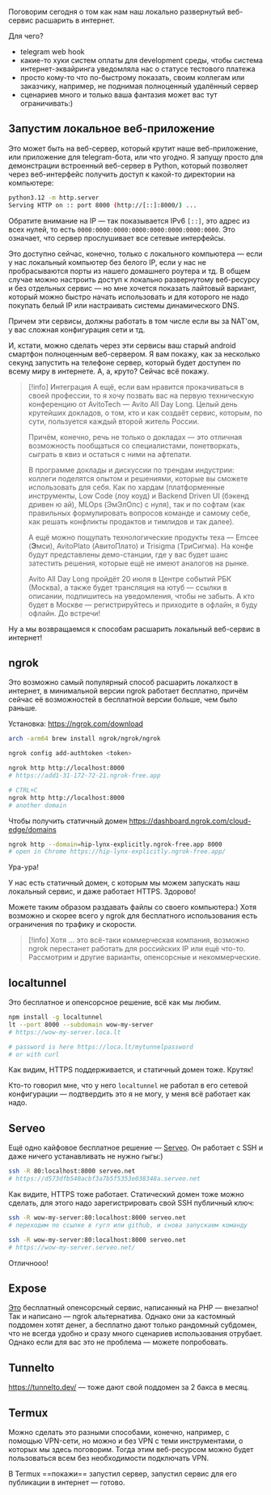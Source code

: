 Поговорим сегодня о том как нам наш локально развернутый веб-сервис расшарить в интернет.

Для чего?

- telegram web hook
- какие-то хуки систем оплаты для development среды, чтобы система интернет-эквайринга уведомляла нас о статусе тестового платежа
- просто кому-то что по-быстрому показать, своим коллегам или заказчику, например, не поднимая полноценный удалённый сервер
- сценариев много и только ваша фантазия может вас тут ограничивать:)

## Запустим локальное веб-приложение

Это может быть на веб-сервер, который крутит наше веб-приложение, или приложение для telegram-бота, или что угодно. Я запущу просто для демонстрации встроенный веб-сервер в Python, который позволяет через веб-интерфейс получить доступ к какой-то директории на компьютере:

```bash
python3.12 -m http.server
Serving HTTP on :: port 8000 (http://[::]:8000/) ...
```

Обратите внимание на IP — так показывается IPv6 `[::]`, это адрес из всех нулей, то есть `0000:0000:0000:0000:0000:0000:0000:0000`. Это означает, что сервер прослушивает все сетевые интерфейсы.

Это доступно сейчас, конечно, только с локального компьютера — если у нас локальный компьютер без белого IP, если у нас не пробрасываются порты из нашего домашнего роутера и тд. В общем случае можно настроить доступ к локально развернутому веб-ресурсу и без отдельных сервис — но мне хочется показать лайтовый вариант, который можно быстро начать использовать и для которого не надо покупать белый IP или настраивать системы динамического DNS.

Причем эти сервисы, должны работать в том числе если вы за NAT'ом, у вас сложная конфигурация сети и тд.

И, кстати, можно сделать через эти сервисы ваш старый android смартфон полноценным веб-сервером. Я вам покажу, как за несколько секунд запустить на телефоне сервер, который будет доступен по всему миру в интернете. А, а, круто? Сейчас всё покажу.

>[!info] Интеграция
>А ещё, если вам нравится прокачиваться в своей профессии, то я хочу позвать вас на первую техническую конференцию от AvitoTech —  Avito All Day Long. Целый день крутейших докладов, о том, кто и как создаёт сервис, которым, по сути, пользуется каждый второй житель России.
>
>Причём, конечно, речь не только о докладах — это отличная возможность пообщаться со специалистами, понетворкать, сыграть в квиз и остаться с ними на афтепати.
>
>В программе доклады и дискуссии по трендам индустрии: коллеги поделятся опытом и решениями, которые вы сможете использовать для себя. Как по хардам (платформенные инструменты, Low Code (лоу коуд) и Backend Driven UI (бэкенд дривен ю ай), MLOps (ЭмЭлОпс) с нуля), так и по софтам (как правильных формулировать вопросов команде и самому себе, как решать конфликты продактов и тимлидов и так далее).
>
>А ещё можно пощупать технологические продукты теха — Emcee (**Э**мси), AvitoPlato (АвитоПлато) и Trisigma (ТриСигма). На конфе будут представлены демо-станции, где у вас будет шанс затестить решения, которые ещё не имеют аналогов на рынке.
>
>Avito All Day Long пройдёт 20 июля в Центре событий РБК (Москва), а также будет трансляция на ютуб — ссылки в описании, подпишитесь на уведомления, чтобы не забыть. А кто будет в Москве — регистрируйтесь и приходите в офлайн, я буду офлайн. До встречи!
>

Ну а мы возвращаемся к способам расшарить локальный веб-сервис в интернет!

## ngrok

Это возможно самый популярный способ расшарить локалхост в интернет, в минимальной версии ngrok работает бесплатно, причём сейчас её возможностей в бесплатной версии больше, чем было раньше.

Установка: https://ngrok.com/download

```bash
arch -arm64 brew install ngrok/ngrok/ngrok

ngrok config add-authtoken <token>

ngrok http http://localhost:8000
# https://add1-31-172-72-21.ngrok-free.app

# CTRL+C
ngrok http http://localhost:8000
# another domain
```

Чтобы получить статичный домен https://dashboard.ngrok.com/cloud-edge/domains

```bash
ngrok http --domain=hip-lynx-explicitly.ngrok-free.app 8000
# open in Chrome https://hip-lynx-explicitly.ngrok-free.app/
```

Ура-ура!

У нас есть статичный домен, с которым мы можем запускать наш локальный сервис, и даже работает HTTPS. Здорово!

Можете таким образом раздавать файлы со своего компьютера:) Хотя возможно и скорее всего у ngrok для бесплатного использования есть ограничения по трафику и скорости.

>[!info]  Хотя
> ... это всё-таки коммерческая компания, возможно ngrok перестанет работать для российских IP или ещё что-то. Рассмотрим и другие варианты, опенсорсные и некоммерческие.

## localtunnel

Это бесплатное и опенсорсное решение, всё как мы любим. 

```bash
npm install -g localtunnel
lt --port 8000 --subdomain wow-my-server
# https://wow-my-server.loca.lt

# password is here https://loca.lt/mytunnelpassword
# or with curl
```

Как видим, HTTPS поддерживается, и статичный домен тоже. Крутяк!

Кто-то говорил мне, что у него `localtunnel` не работал в его сетевой конфигурации — подтвердить это я не могу, у меня всё работает как надо.

## Serveo

Ещё одно кайфовое бесплатное решение — [Serveo](https://serveo.net/). Он работает с SSH и даже ничего устанавливать не нужно гыгы:)

```bash
ssh -R 80:localhost:8000 serveo.net
# https://d573dfb540acbf3a7b5f5353e038348a.serveo.net
```

Как видите, HTTPS тоже работает. Статический домен тоже можно сделать, для этого надо зарегистрировать свой SSH публичный ключ:

```bash
ssh -R wow-my-server:80:localhost:8000 serveo.net
# переходим по ссылке в гугл или github, и снова запускаем команду

ssh -R wow-my-server:80:localhost:8000 serveo.net
# https://wow-my-server.serveo.net/
```

Отличнооо!

## Expose

[Это](https://github.com/beyondcode/expose) бесплатный опенсорсный сервис, написанный на PHP — внезапно! Так и написано — ngrok альтернатива. Однако они за кастомный поддомен хотят денег, а бесплатно дают только рандомный субдомен, что не всегда удобно и сразу много сценариев использования отрубает. Однако если для вас это не проблема — можете попробовать.

## Tunnelto

https://tunnelto.dev/ — тоже дают свой поддомен за 2 бакса в месяц.

## Termux

Можно сделать это разными способами, конечно, например, с помощью VPN-сети, но можно и без VPN с теми инструментами, о которых мы здесь поговорим. Тогда этим веб-ресурсом можно будет пользоваться всем без необходимости подключать VPN.

В Termux ==покажи== запустил сервер, запустил сервис для его публикации в интернет — готово.


